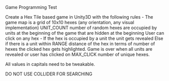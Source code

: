 Game Programming Test

Create a Hex Tile based game in Unity3D with the following rules -
The game map is a grid of 10x10 hexes (any orientation, any visual implementation)
UNIT_COUNT number of random hexes are occupied by units at the beginning of the game that are hidden at the beginning
User can click on any hex -
If the hex is occupied by a unit the unit gets revealed
Else if there is a unit within RANGE distance of the hex in terms of number of hexes the clicked hex gets highlighted.
Game is over when all units are revealed or user has clicked on MAX_CLICK number of unique hexes.

All values in capitals need to be tweakable.

DO NOT USE COLLIDER FOR SEARCHING 
